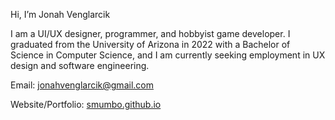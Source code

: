 Hi, I’m Jonah Venglarcik

I am a UI/UX designer, programmer, and hobbyist game developer.
I graduated from the University of Arizona in 2022 with a Bachelor of Science in Computer Science,
and I am currently seeking employment in UX design and software engineering.

Email: jonahvenglarcik@gmail.com

Website/Portfolio: [smumbo.github.io](https://smumbo.github.io)
